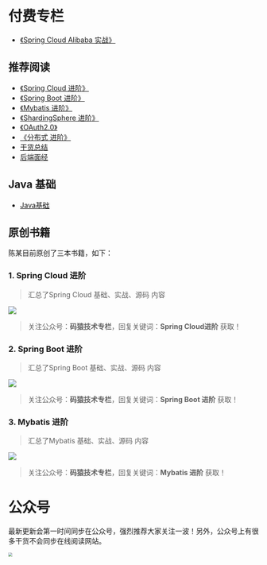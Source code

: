 # 付费专栏
- [《Spring Cloud Alibaba 实战》](Spring-Cloud-Alibaba实战/Spring-Cloud-Alibaba实战.md)

## 推荐阅读
- [《Spring Cloud 进阶》](spring-cloud/README.md)
- [《Spring Boot 进阶》](spring-boot/README.md)
- [《Mybatis 进阶》](Mybatis/README.md)
- [《ShardingSphere 进阶》](ShardingSphere/README.md)
- [《OAuth2.0》](OAuth2.0/README.md)
- [《分布式 进阶》](distributed/README.md)
- [干货总结](summarize/README.md)
- [后端面经](interview/README.md)

## Java 基础
- [Java基础](Java/README.md)


## 原创书籍
陈某目前原创了三本书籍，如下：
### 1. Spring Cloud 进阶
> 汇总了Spring Cloud 基础、实战、源码 内容

![](https://www.java-family.cn/BlogImage/单推/6.png)

> 关注公众号：**码猿技术专栏**，回复关键词：**Spring Cloud进阶** 获取！

### 2. Spring Boot 进阶
> 汇总了Spring Boot 基础、实战、源码 内容

![](https://www.java-family.cn/BlogImage/单推/4.png)

> 关注公众号：**码猿技术专栏**，回复关键词：**Spring Boot 进阶** 获取！

### 3. Mybatis 进阶
> 汇总了Mybatis 基础、实战、源码 内容

![](https://www.java-family.cn/BlogImage/单推/5.png)

> 关注公众号：**码猿技术专栏**，回复关键词：**Mybatis 进阶** 获取！



# 公众号
最新更新会第一时间同步在公众号，强烈推荐大家关注一波！另外，公众号上有很多干货不会同步在线阅读网站。

<img src="https://www.java-family.cn/BlogImage/单推/16.jpg" style="zoom:50%;" />